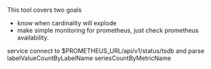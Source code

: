 This tool covers two goals
 * know when cardinality will explode 
 * make simple monitoring for prometheus, just check prometheus availability. 


service connect to $PROMETHEUS_URL/api/v1/status/tsdb and parse labelValueCountByLabelName seriesCountByMetricName
